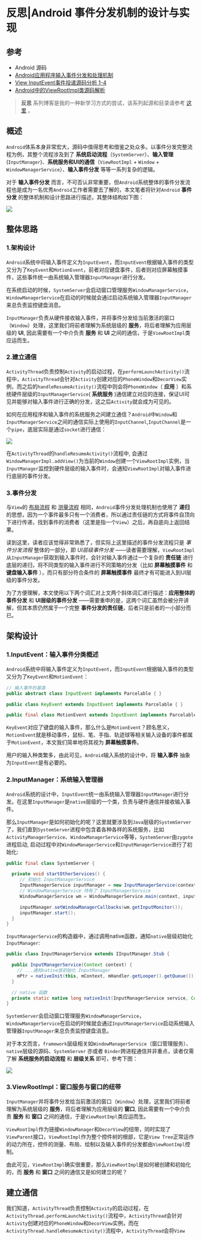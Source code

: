 # 反思|Android 事件分发机制的设计与实现

## 参考

* Android 源码
* [Android应用程序输入事件分发和处理机制](https://www.kancloud.cn/alex_wsc/androids/472164)
* [View InputEvent事件投递源码分析 1-4](https://www.jianshu.com/p/b7f33f46d33c)
* [Android中的ViewRootImpl类源码解析](https://blog.csdn.net/qianhaifeng2012/article/details/51737370)


> **反思** 系列博客是我的一种新学习方式的尝试，该系列起源和目录请参考 [这里](https://github.com/qingmei2/android-programming-profile/blob/master/src/%E5%8F%8D%E6%80%9D%E7%B3%BB%E5%88%97/%E5%8F%8D%E6%80%9D%7C%E7%B3%BB%E5%88%97%E7%9B%AE%E5%BD%95.md) 。

## 概述

`Android`体系本身非常宏大，源码中值得思考和借鉴之处众多。以事件分发完整流程为例，其整个流程涉及到了 **系统启动流程**（`SystemServer`）、**输入管理**(`InputManager`)、**系统服务和UI的通信**（`ViewRootImpl` + `Window` + `WindowManagerService`）、**输入事件分发** 等等一系列复杂的逻辑。

对于 **输入事件分发** 而言，不可否认非常重要，但`Android`系统整体的事件分发流程也是成为一名优秀`Android`工作者需要去了解的，本文笔者将针对`Android` **事件分发** 的整体机制和设计思路进行描述，其整体结构如下图：

![](https://raw.githubusercontent.com/qingmei2/qingmei2-blogs-art/master/android/core/event_dispatcher/image.0018xsd5yv1ynl.png)

## 整体思路

### 1.架构设计

`Android`系统中将输入事件定义为`InputEvent`，而`InputEvent`根据输入事件的类型又分为了`KeyEvent`和`MotionEvent`，前者对应键盘事件，后者则对应屏幕触摸事件，这些事件统一由系统输入管理器`InputManager`进行分发。

在系统启动的时候，`SystemServer`会启动窗口管理服务`WindowManagerService`，`WindowManagerService`在启动的时候就会通过启动系统输入管理器`InputManager`来总负责监控键盘消息。

`InputManager`负责从硬件接收输入事件，并将事件分发给当前激活的窗口（`Window`）处理，这里我们将前者理解为系统层级的 **服务**，将后者理解为应用层级的 **UI**, 因此需要有一个中介负责 **服务** 和 **UI** 之间的通信，于是`ViewRootImpl`类应运而生。

### 2.建立通信

`ActivityThread`负责控制`Activity`的启动过程，在`performLaunchActivity()`流程中，`ActivityThread`会针对`Activity`创建对应的`PhoneWindow`和`DecorView`实例，而之后的`handleResumeActivity()`流程中则会将`PhoneWindow`（ **应用** ）和系统硬件层级的`InputManagerService`( **系统服务** )通信建立对应的连接，保证UI可见并能够对输入事件进行正确的分发，这之后`Activity`就会成为可见的。

如何在应用程序和输入事件的系统服务之间建立通信？`Android`中`Window`和`InputManagerService`之间的通信实际上使用的`InputChannel`,`InputChannel`是一个`pipe`，底层实际是通过`socket`进行通信：

![](https://raw.githubusercontent.com/qingmei2/qingmei2-blogs-art/master/android/core/event_dispatcher/image.256e9cnvm76.png)

在`ActivityThread`的`handleResumeActivity()`流程中, 会通过`WindowManagerImpl.addView()`为当前的`Window`创建一个`ViewRootImpl`实例，当`InputManager`监控到硬件层级的输入事件时，会通知`ViewRootImpl`对输入事件进行底层的事件分发。

### 3.事件分发

与`View`的 [布局流程](https://github.com/qingmei2/android-programming-profile/blob/master/src/反思系列/View/反思%7CAndroid%20View机制设计与实现：布局流程.md) 和 [测量流程](https://github.com/qingmei2/android-programming-profile/blob/master/src/%E5%8F%8D%E6%80%9D%E7%B3%BB%E5%88%97/View/%E5%8F%8D%E6%80%9D%7CAndroid%20View%E6%9C%BA%E5%88%B6%E8%AE%BE%E8%AE%A1%E4%B8%8E%E5%AE%9E%E7%8E%B0%EF%BC%9A%E6%B5%8B%E9%87%8F%E6%B5%81%E7%A8%8B.md) 相同，`Android`事件分发处理机制也使用了 **递归** 的思想，因为一个事件最多只有一个消费者，所以通过责任链的方式将事件自顶向下进行传递，找到事件的消费者（这里是指一个`View`）之后，再自底向上返回结果。

读到这里，读者应该觉得非常熟悉了，但实际上这里描述的事件分发流程只是 *事件分发流程* 整体的一部分，即 *UI层级事件分发* ——读者需要理解，`ViewRootImpl`从`InputManager`获取到输入事件时，会针对输入事件通过一个复杂的 **责任链** 进行底层的递归，将不同类型的输入事件进行不同策略的分发（比如 **屏幕触摸事件** 和 **键盘输入事件** ），而只有部分符合条件的 **屏幕触摸事件** 最终才有可能进入到UI层级的事件分发。

为了方便理解，本文使用以下两个词汇对上文两个斜体词汇进行描述：**应用整体的事件分发** 和 **UI层级的事件分发** ——需要重申的是，这两个词汇虽然会被分开讲解，但其本质仍然属于一个完整 **事件分发的责任链**，后者只是前者的一小部分而已。

## 架构设计

### 1.InputEvent：输入事件分类概述

`Android`系统中将输入事件定义为`InputEvent`，而`InputEvent`根据输入事件的类型又分为了`KeyEvent`和`MotionEvent`：

```java
// 输入事件的基类
public abstract class InputEvent implements Parcelable { }

public class KeyEvent extends InputEvent implements Parcelable { }

public final class MotionEvent extends InputEvent implements Parcelable { }
```

`KeyEvent`对应了键盘的输入事件，那么什么是`MotionEvent`？顾名思义，`MotionEvent`就是移动事件，鼠标、笔、手指、轨迹球等相关输入设备的事件都属于`MotionEvent`，本文我们简单地将其视为 **屏幕触摸事件**。

用户的输入种类繁多，由此可见，`Android`输入系统的设计中，将 **输入事件** 抽象为`InputEvent`是有必要的。

### 2.InputManager：系统输入管理器

`Android`系统的设计中，`InputEvent`统一由系统输入管理器`InputManager`进行分发。在这里`InputManager`是`native`层级的一个类，负责与硬件通信并接收输入事件。

那么`InputManager`是如何初始化的呢？这里就要涉及到`Java`层级的`SystemServer`了，我们直到`SystemServer`进程中包含着各种各样的系统服务，比如`ActivityManagerService`、`WindowManagerService`等等，`SystemServer`由`zygote`进程启动, 启动过程中对`WindowManagerService`和`InputManagerService`进行了初始化:

```java
public final class SystemServer {

  private void startOtherServices() {
     // 初始化 InputManagerService
     InputManagerService inputManager = new InputManagerService(context);
     // WindowManagerService 持有了 InputManagerService
     WindowManagerService wm = WindowManagerService.main(context, inputManager,...);

     inputManager.setWindowManagerCallbacks(wm.getInputMonitor());
     inputManager.start();
  }
}
```

`InputManagerService`的构造器中，通过调用native函数，通知`native`层级初始化`InputManager`:

```java
public class InputManagerService extends IInputManager.Stub {

  public InputManagerService(Context context) {
    // ...通知native层初始化 InputManager
    mPtr = nativeInit(this, mContext, mHandler.getLooper().getQueue());
  }

  // native 函数
  private static native long nativeInit(InputManagerService service, Context context, MessageQueue messageQueue);
}
```

`SystemServer`会启动窗口管理服务`WindowManagerService`，`WindowManagerService`在启动的时候就会通过`InputManagerService`启动系统输入管理器`InputManager`来总负责监控键盘消息。

对于本文而言，`framework`层级相关如`WindowManagerService`（窗口管理服务）、`native`层级的源码、`SystemServer` 亦或者 `Binder`跨进程通信并非重点，读者仅需了解 **系统服务的启动流程** 和 **层级关系** 即可，参考下图：

![](https://raw.githubusercontent.com/qingmei2/qingmei2-blogs-art/master/android/core/event_dispatcher/image.2m7iml9m5qg.png)

### 3.ViewRootImpl：窗口服务与窗口的纽带

`InputManager`并将事件分发给当前激活的窗口（`Window`）处理，这里我们将前者理解为系统层级的 **服务**，将后者理解为应用层级的 **窗口**, 因此需要有一个中介负责 **服务** 和 **窗口** 之间的通信，于是`ViewRootImpl`类应运而生。

`ViewRootImpl`作为链接`WindowManager`和`DecorView`的纽带，同时实现了`ViewParent`接口，`ViewRootImpl`作为整个控件树的根部，它是`View Tree`正常运作的动力所在，控件的测量、布局、绘制以及输入事件的分发都由`ViewRootImpl`控制。

由此可见，`ViewRootImpl`确实很重要，那么`ViewRootImpl`是如何被创建和初始化的，而 **服务** 和 **窗口** 之间的通信又是如何建立的呢？

## 建立通信

我们知道，`ActivityThread`负责控制`Activity`的启动过程，在`ActivityThread.performLaunchActivity()`流程中，`ActivityThread`会针对`Activity`创建对应的`PhoneWindow`和`DecorView`实例，而在`ActivityThread.handleResumeActivity()`流程中，`ActivityThread`会将`View`
